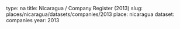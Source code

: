 type: na
title: Nicaragua / Company Register (2013)
slug: places/nicaragua/datasets/companies/2013
place: nicaragua
dataset: companies
year: 2013
